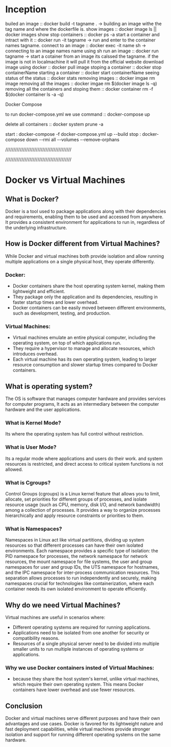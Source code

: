 # Inception 


builed an image :: docker build -t tagname . -> building an image withe the tag name and where the dockerfile is.
show images :: docker image ls || docker images
show stop containers :: docker ps -a
start a container and intract with it :: docker run -it tagname -> run and enter to the container names tagname.
connect to an image :: docker exec -it name sh -> connecting to an image names name using sh
run an image :: docker run tagname -> start a cotainer from an image its calssed the tagname. if the image is not in localmachine it will pull it from the official website
download image using docker :: docker pull image
stoping a container :: docker stop containerName 
starting a container :: docker start containerName 
seeing status of the status :: docker stats
removing images :: docker imgae rm image 
removing all the images :: docker imgae rm $(docker image ls -q)
removing all the containers and stoping them :: docker container rm -f $(docker container ls -a -q)


Docker Compose

to run docker-compose.yml we use command :: docker-compose up 




delete all containers :: docker system prune -a

start : docker-compose -f docker-compose.yml up --build
stop : docker-compose down --rmi all --volumes --remove-orphans



/////////////////////////////////////////









/////////////////////////////////////////


# Docker vs Virtual Machines

## What is Docker?
Docker is a tool used to package applications along with their dependencies and requirements, enabling them to be used and accessed from anywhere. It provides a consistent environment for applications to run in, regardless of the underlying infrastructure.

## How is Docker different from Virtual Machines?
While Docker and virtual machines both provide isolation and allow running multiple applications on a single physical host, they operate differently.

### Docker:
- Docker containers share the host operating system kernel, making them lightweight and efficient.
- They package only the application and its dependencies, resulting in faster startup times and lower overhead.
- Docker containers can be easily moved between different environments, such as development, testing, and production.

### Virtual Machines:
- Virtual machines emulate an entire physical computer, including the operating system, on top of which applications run.
- They require a hypervisor to manage and allocate resources, which introduces overhead.
- Each virtual machine has its own operating system, leading to larger resource consumption and slower startup times compared to Docker containers.

## What is operating system?
The OS is software that manages computer hardware and provides services for computer programs, It acts as an intermediary between the computer hardware and the user applications.

### What is Kernel Mode?
Its where the operating system has full control without restriction.

### What is User Mode?
Its a regular mode where applications and users do their work. and system resources is restricted, and direct access to critical system functions is not allowed.

### What is Cgroups?
Control Groups (cgroups) is a Linux kernel feature that allows you to limit, allocate, set priorities for different groups of processes, and isolate resource usage (such as CPU, memory, disk I/O, and network bandwidth) among a collection of processes. It provides a way to organize processes hierarchically and apply resource constraints or priorities to them.

### What is Namespaces? 
Namespaces in Linux act like virtual partitions, dividing up system resources so that different processes can have their own isolated environments. Each namespace provides a specific type of isolation: the PID namespace for processes, the network namespace for network resources, the mount namespace for file systems, the user and group namespaces for user and group IDs, the UTS namespace for hostnames, and the IPC namespace for inter-process communication resources. This separation allows processes to run independently and securely, making namespaces crucial for technologies like containerization, where each container needs its own isolated environment to operate efficiently.

## Why do we need Virtual Machines?
Virtual machines are useful in scenarios where:
- Different operating systems are required for running applications.
- Applications need to be isolated from one another for security or compatibility reasons.
- Resources of a single physical server need to be divided into multiple smaller units to run multiple instances of operating systems or applications.

### Why we use Docker containers insted of Virtual Machines:
- because they share the host system's kernel, unlike virtual machines, which require their own operating system. This means Docker containers have lower overhead and use fewer resources.




## Conclusion
Docker and virtual machines serve different purposes and have their own advantages and use cases. Docker is favored for its lightweight nature and fast deployment capabilities, while virtual machines provide stronger isolation and support for running different operating systems on the same hardware.




































